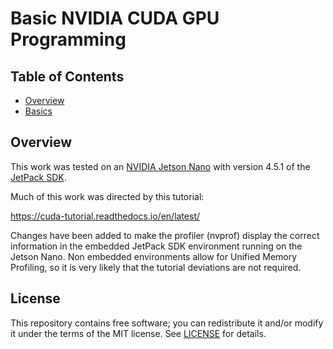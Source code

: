 # Basic NVIDIA CUDA GPU Programming

## Table of Contents
* [Overview](#overview)
* [Basics](Basics/README.md)

## Overview
This work was tested on an
[NVIDIA Jetson Nano](https://developer.nvidia.com/embedded/jetson-nano-developer-kit)
with version 4.5.1 of the [JetPack SDK](https://developer.nvidia.com/embedded/jetpack).

Much of this work was directed by this tutorial:

https://cuda-tutorial.readthedocs.io/en/latest/

Changes have been added to make the profiler (nvprof) display the correct
information in the embedded JetPack SDK environment running on the Jetson Nano.
Non embedded environments allow for Unified Memory Profiling, so it is very
likely that the tutorial deviations are not required.

## License
This repository contains free software; you can redistribute it and/or modify
it under the terms of the MIT license. See [LICENSE](LICENSE) for details.


